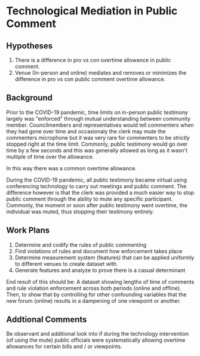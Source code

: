 # Technological Mediation in Public Comment

## Hypotheses

1. There is a difference in pro vs con overtime allowance in public comment.
2. Venue (In-person and online) mediates and removes or minimizes the difference in
   pro vs con public comment overtime allowance.

## Background

Prior to the COVID-19 pandemic, time limits on in-person public testimony largely was
"enforced" through mutual understanding between community member. Councilmembers and
representatives would tell commenters when they had gone over time and occasionaly
the clerk may mute the commenters microphone but it was very rare for commenters to
be _strictly_ stopped right at the time limit. Commonly, public testimony would
go over time by a few seconds and this was generally allowed as long as it wasn't
multiple of time over the allowance.

In this way there was a common overtime allowance.

During the COVID-19 pandemic, all public testimony became virtual using conferencing
technology to carry out meetings and public comment. The difference however is that
the clerk was provided a much easier way to stop public comment through the ability
to mute any specific participant. Commonly, the moment or soon after public testimony
went overtime, the individual was muted, thus stopping their testimony entirely.

## Work Plans

1. Determine and codify the rules of public commenting
2. Find violations of rules and document how enforcement takes place
3. Determine measurement system (features) that can be applied uniformly to
   different venues to create dataset with.
4. Generate features and analyze to prove there is a casual determinant

End result of this should be:
A dataset showing lengths of time of comments and rule violation enforcement across
both periods (online and offline). Then, to show that by controlling for other
confounding variables that the new forum (online) results in a dampening of
one viewpoint or another.

## Addtional Comments

Be observant and additional look into if during the technology intervention
(of using the mute) public officials were systematically allowing overtime
allowances for certain bills and / or viewpoints.
